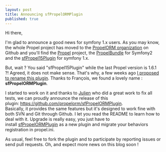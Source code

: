 ```yaml
---
layout: post
title: Announcing sfPropelORMPlugin
published: true
---
```

<div>Hi there,</div>
<p />
<div>
<div>I'm glad to&nbsp;announce&nbsp;a good news for symfony 1.x users. As you may know, the whole Propel project has moved to the <a href="https://github.com/propelorm">PropelORM organization</a>&nbsp;on Github&nbsp;and you'll find the <a href="https://github.com/propelorm/Propel">Propel</a> project, the <a href="https://github.com/propelorm/PropelBundle">PropelBundle</a> for Symfony2 and the <a href="https://github.com/propelorm/sfPropelORMPlugin">sfPropel15Plugin</a> for symfony 1.x.</div>
<p />
<div>But, wait ? You said "sfPropel15Plugin" while the last Propel version is 1.6.1 ?! Agreed, it does not make sense. That's why, a few weeks ago <a href="https://github.com/propelorm/sfPropelORMPlugin/issues/51">I proposed to rename this plugin</a>. Thanks to Fran&ccedil;ois, we found a lovely name : <strong>sfPropelORMPlugin</strong>.</div>
<p />
</div>
<div>I started to work on it and thanks to <a href="http://www.twitter.com/themouette">Julien</a> who did a great work to fix all tests, we can proudly announce the release of this plugin:&nbsp;<a href="https://github.com/propelorm/sfPropelORMPlugin">https://github.com/propelorm/sfPropelORMPlugin</a>.</div>
<div>Basically, it provides the same features but it's designed to work fine with both SVN and Git through Github. I let you read the README to learn how to deal with it.&nbsp;Upgrade is really easy, you just have to install&nbsp;<a href="https://github.com/propelorm/sfPropelORMPlugin">sfPropelORMPlugin</a>&nbsp;as a new plugin and migrate your behaviors registration in propel.ini.</div>
<p />
<div>As usual, feel free to fork the plugin and to participate by reporting issues or send pull requests.&nbsp;Oh, and expect more news on this blog soon !</div>
